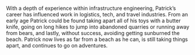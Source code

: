 # 

With a depth of experience within infrastructure engineering, Patrick’s career has influenced work in logistics, tech, and travel industries. From an early age Patrick could be found taking apart all of his toys with a butter knife, going on long hikes to jump into abandoned quarries or running away from bears, and lastly, without success, avoiding getting sunburned the beach. Patrick now lives as far from a beach as he can, is still taking things apart, and continues to go on adventures.
